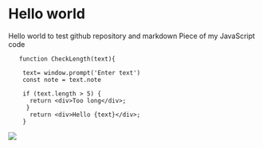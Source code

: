 # Hello world
Hello world to test github repository and markdown
Piece of my JavaScript code

       function CheckLength(text){
       
        text= window.prompt('Enter text')
        const note = text.note
       
        if (text.length > 5) {
          return <div>Too long</div>;
         }
          return <div>Hello {text}</div>;
        }

![](https://github.com/Sakhi97/helloworld/blob/main/pitong.jpg=250x250)
